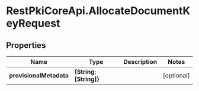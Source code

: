 # RestPkiCoreApi.AllocateDocumentKeyRequest

## Properties
Name | Type | Description | Notes
------------ | ------------- | ------------- | -------------
**provisionalMetadata** | **{String: [String]}** |  | [optional] 
